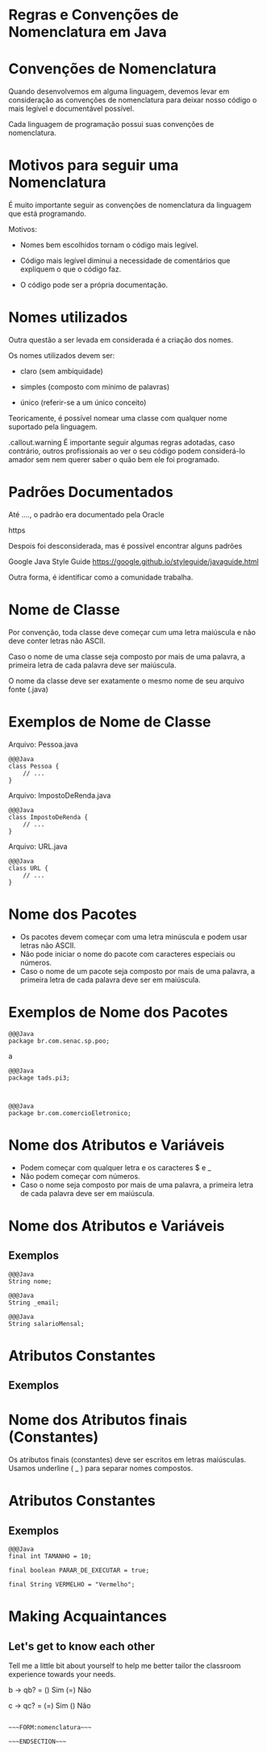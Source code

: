 <!SLIDE section center>
# Regras e Convenções de Nomenclatura em Java


<!SLIDE>
# Convenções de Nomenclatura

Quando desenvolvemos em alguma linguagem, devemos levar em consideração 
as convenções de nomenclatura para deixar nosso código o mais legível e documentável possível.

Cada linguagem de programação possui suas convenções de nomenclatura.




<!SLIDE>
# Motivos para seguir uma Nomenclatura

É muito importante seguir as convenções de nomenclatura da linguagem que está programando.

Motivos:

* Nomes bem escolhidos tornam o código mais legível.

* Código mais legível diminui a necessidade de comentários que expliquem o que o código faz.

* O código pode ser a própria documentação.



<!SLIDE>
# Nomes utilizados

Outra questão a ser levada em considerada é a criação dos nomes.

Os nomes utilizados devem ser:

* claro (sem ambiquidade)

* simples (composto com mínimo de palavras)

* único (referir-se a um único conceito)


Teoricamente, é possível nomear uma classe com qualquer nome suportado pela linguagem. 

.callout.warning É importante seguir algumas regras adotadas, caso contrário, 
outros profissionais ao ver o seu código podem considerá-lo amador sem nem querer saber o quão bem ele foi programado.

<!SLIDE>
# Padrões Documentados

Até ...., o padrão era documentado pela Oracle


https

Despois foi desconsiderada, mas é possível encontrar alguns padrões

Google Java Style Guide
https://google.github.io/styleguide/javaguide.html

Outra forma, é identificar como a comunidade trabalha.




<!SLIDE>
# Nome de Classe

Por convenção, toda classe deve começar cum uma letra maiúscula e não deve conter letras não ASCII.

Caso o nome de uma classe seja composto por mais de uma palavra, a primeira letra de cada palavra deve ser maiúscula.

O nome da classe deve ser exatamente o mesmo nome de seu arquivo fonte (.java)






<!SLIDE>
# Exemplos de Nome de Classe

Arquivo: Pessoa.java

    @@@Java
    class Pessoa {
        // ...
    }

Arquivo: ImpostoDeRenda.java

    @@@Java
    class ImpostoDeRenda {
        // ...
    }

Arquivo: URL.java

    @@@Java
    class URL {
        // ...
    }




<!SLIDE>
# Nome dos Pacotes

* Os pacotes devem começar com uma letra minúscula e podem usar letras não ASCII. 
* Não pode iniciar o nome do pacote com caracteres especiais ou números.
* Caso o nome de um pacote seja composto por mais de uma palavra, a primeira letra de cada palavra deve ser em maiúscula.




<!SLIDE>
# Exemplos de Nome dos Pacotes

    @@@Java
    package br.com.senac.sp.poo;

a
 
    @@@Java
    package tads.pi3;

     

    @@@Java
    package br.com.comercioEletronico;





<!SLIDE>
# Nome dos Atributos e Variáveis

* Podem começar com qualquer letra e os caracteres $ e _
* Não podem começar com números.
* Caso o nome seja composto por mais de uma palavra, a primeira letra de cada palavra deve ser em maiúscula.




<!SLIDE>
# Nome dos Atributos e Variáveis
## Exemplos

    @@@Java
    String nome;
    
    @@@Java
    String _email;

    @@@Java
    String salarioMensal;
    


<!SLIDE>
# Atributos Constantes
## Exemplos

# Nome dos Atributos finais (Constantes)

Os atributos finais (constantes) deve ser escritos em letras maiúsculas.
Usamos underline ( _ ) para separar nomes compostos.


<!SLIDE>
# Atributos Constantes
## Exemplos

    @@@Java
    final int TAMANHO = 10;
    
    final boolean PARAR_DE_EXECUTAR = true;
    
    final String VERMELHO = "Vermelho";
    



<!SLIDE form=nomenclatura>
# Making Acquaintances
## Let's get to know each other

Tell me a little bit about yourself to help me better tailor the classroom
experience towards your needs.

b -> qb? = () Sim (=) Não

c -> qc? = (=) Sim () Não


~~~SECTION:notes~~~

~~~FORM:nomenclatura~~~

~~~ENDSECTION~~~



